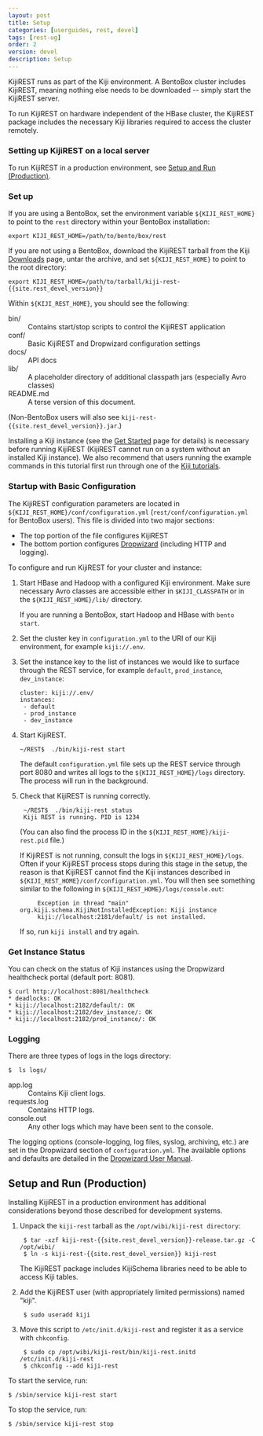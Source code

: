 ```yaml
---
layout: post
title: Setup
categories: [userguides, rest, devel]
tags: [rest-ug]
order: 2
version: devel
description: Setup
---
```


KijiREST runs as part of the Kiji environment. A BentoBox cluster includes KijiREST, meaning nothing else
needs to be downloaded --  simply start the KijiREST server.

To run KijiREST on hardware independent of the HBase cluster, the KijiREST package includes
the necessary Kiji libraries required to access the cluster remotely.

### Setting up KijiREST on a local server

To run KijiREST in a production environment, see [Setup and Run (Production)](#setup-production).

### Set up

If you are using a BentoBox, set the environment variable `${KIJI_REST_HOME}` to point to the `rest` directory
within your BentoBox installation:

    export KIJI_REST_HOME=/path/to/bento/box/rest

If you are not using a BentoBox, download the KijiREST tarball from the Kiji
[Downloads](http://www.kiji.org/getstarted/#Downloads) page, untar the archive, and set `${KIJI_REST_HOME}` to
point to the root directory:

    export KIJI_REST_HOME=/path/to/tarball/kiji-rest-{{site.rest_devel_version}}

Within `${KIJI_REST_HOME}`, you should see the following:

<dl>
<dt>  bin/ </dt>
    <dd>Contains start/stop scripts to control the KijiREST application</dd>
<dt>conf/ </dt>
    <dd>Basic KijiREST and Dropwizard configuration settings</dd>
<dt>docs/ </dt>
    <dd>API docs</dd>
<dt>lib/ </dt>
    <dd>A placeholder directory of additional classpath jars (especially Avro classes)</dd>
<dt>README.md  </dt>
    <dd> A terse version of this document.</dd>
</dl>

(Non-BentoBox users will also see `kiji-rest-{{site.rest_devel_version}}.jar`.)

Installing a Kiji instance (see the [Get Started](http://www.kiji.org/getstarted/) page for details)
is necessary before running KijiREST (KijiREST cannot run on a system without an installed Kiji
instance).  We also recommend that users running the example commands in this tutorial first run
through one of the [Kiji tutorials](http://docs.kiji.org/tutorials.html).

### Startup with Basic Configuration

The KijiREST configuration parameters are located in
`${KIJI_REST_HOME}/conf/configuration.yml`
(`rest/conf/configuration.yml` for BentoBox users). This file is divided into
two major sections:
* The top portion of the file configures KijiREST
* The bottom portion configures [Dropwizard](http://dropwizard.codahale.com/) (including HTTP and logging).

To configure and run KijiREST for your cluster and instance:

1.  Start HBase and Hadoop with a configured Kiji environment. Make sure necessary Avro
classes are accessible either in `$KIJI_CLASSPATH` or in the `${KIJI_REST_HOME}/lib/` directory.

    If you are running a BentoBox, start Hadoop and HBase with `bento start`.

2.  Set the cluster key in `configuration.yml` to the URI of our Kiji
environment, for example `kiji://.env`.

3.  Set the instance key to the list of instances we would like to surface
through the REST service, for example `default`, `prod_instance`,
`dev_instance`:

        cluster: kiji://.env/
        instances:
         - default
         - prod_instance
         - dev_instance

4.  Start KijiREST.

        ~/REST$  ./bin/kiji-rest start

    The default `configuration.yml` file sets up the REST service through port 8080
    and writes all logs to the `${KIJI_REST_HOME}/logs`
    directory. The process will run in the background.

5. Check that KijiREST is running correctly.

        ~/REST$  ./bin/kiji-rest status
        Kiji REST is running. PID is 1234

    (You can also find the process ID in the `${KIJI_REST_HOME}/kiji-rest.pid` file.)

    If KijiREST is not running, consult the logs in `${KIJI_REST_HOME}/logs`.  Often if your KijiREST process
    stops during this stage in the setup, the reason is that KijiREST cannot find the Kiji instances
    described in `${KIJI_REST_HOME}/conf/configuration.yml`.  You will then see something similar to the
    following in `${KIJI_REST_HOME}/logs/console.out`:

            Exception in thread "main" org.kiji.schema.KijiNotInstalledException: Kiji instance
            kiji://localhost:2181/default/ is not installed.

    If so, run `kiji install` and try again.

### Get Instance Status
You can check on the status of Kiji instances using the Dropwizard healthcheck
portal (default port: 8081).

    $ curl http://localhost:8081/healthcheck
    * deadlocks: OK
    * kiji://localhost:2182/default/: OK
    * kiji://localhost:2182/dev_instance/: OK
    * kiji://localhost:2182/prod_instance/: OK

### Logging

There are three types of logs in the logs directory:

    $  ls logs/

<dl>
<dt>app.log</dt>
    <dd>Contains Kiji client logs.</dd>
<dt>requests.log</dt>
    <dd>Contains HTTP logs.</dd>
<dt>console.out</dt>
    <dd>Any other logs which may have been sent to the console.</dd>
</dl>


The logging options (console-logging, log files, syslog, archiving, etc.) are set in the
Dropwizard section of `configuration.yml`. The available options and defaults are detailed
in the [Dropwizard User Manual](http://dropwizard.codahale.com/manual/).

<a id="setup-production"> </a>
## Setup and Run (Production)

Installing KijiREST in a production environment has additional considerations beyond those
described for development systems.

1. Unpack the `kiji-rest` tarball as the `/opt/wibi/kiji-rest directory`:

        $ tar -xzf kiji-rest-{{site.rest_devel_version}}-release.tar.gz -C /opt/wibi/
        $ ln -s kiji-rest-{{site.rest_devel_version}} kiji-rest

    The KijiREST package includes KijiSchema libraries need to be able to access Kiji tables.

1. Add the KijiREST user (with appropriately limited permissions) named "kiji".

        $ sudo useradd kiji

1. Move this script to `/etc/init.d/kiji-rest` and register it as a service with `chkconfig`.

        $ sudo cp /opt/wibi/kiji-rest/bin/kiji-rest.initd  /etc/init.d/kiji-rest
        $ chkconfig --add kiji-rest

To start the service, run:

    $ /sbin/service kiji-rest start

To stop the service, run:

    $ /sbin/service kiji-rest stop

